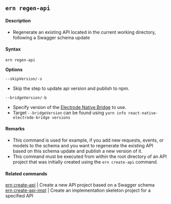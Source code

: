 ## `ern regen-api`

#### Description

* Regenerate an existing API located in the current working directory, following a Swagger schema update  

#### Syntax

`ern regen-api`  

**Options** 

`--skipVersion/-s`
* Skip the step to update api version and publish to npm.

`--bridgeVersion/-b`
* Specify version of the [Electrode Native Bridge] to use.
* Target `--bridgeVersion` can be found using `yarn info react-native-electrode-bridge versions`

#### Remarks

* This command is used for example, if you add new requests, events, or models to the schema and you want to regenerate the existing API based on this schema update and publish a new version of it.  
* This command must be executed from within the root directory of an API project that was initially created using the `ern create-api` command.  

#### Related commands

[ern create-api] | Create a new API project based on a Swagger schema  
[ern create-api-impl] | Create an implementation skeleton project for a specified API  

[Electrode Native Bridge]: https://github.com/electrode-io/react-native-electrode-bridge/releases
[ern create-api]: ./create-api.md
[ern create-api-impl]: ./create-api-impl.md
